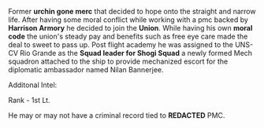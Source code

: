 Former **urchin gone merc** that decided to hope onto the straight and narrow life. After having some moral conflict while working with a pmc backed by **Harrison Armory** he decided to join the **Union**. While having his own **moral code** the union's steady pay and benefits such as free eye care made the deal to sweet to pass up.
Post flight academy he was assigned to the UNS-CV Rio Grande as the **Squad leader for Shogi Squad** a newly formed Mech squadron attached to the ship to provide mechanized escort for the diplomatic ambassador named Nilan Bannerjee.

Additonal Intel:

Rank - 1st Lt.

He may or may not have a criminal record tied to **REDACTED** PMC.
